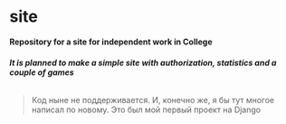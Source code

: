 # site
**Repository for a site for independent work in College**

###### **It is planned to make a simple site with authorization, statistics and a couple of games**

> Код ныне не поддерживается. И, конечно же, я бы тут многое написал по новому. Это был мой первый проект на Django 
